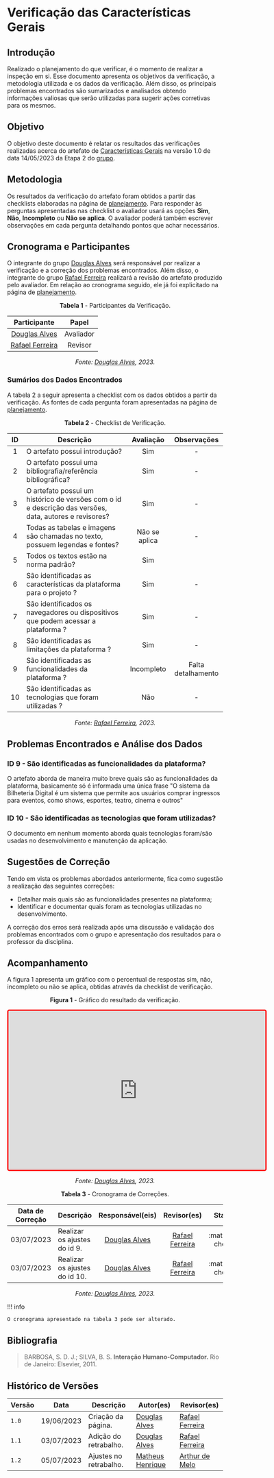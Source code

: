# Verificação das Características Gerais

## Introdução

Realizado o planejamento do que verificar, é o momento de realizar a inspeção em si. Esse documento apresenta os objetivos da verificação, a metodologia utilizada e os dados da verificação. Além disso, os principais problemas encontrados são sumarizados e analisados obtendo informações valiosas que serão utilizadas para sugerir ações corretivas para os mesmos.

## Objetivo

O objetivo deste documento é relatar os resultados das verificações realizadas acerca do artefato de [Características Gerais](../../../../analise-de-requisitos/caracteristicas) na versão 1.0 de data 14/05/2023 da Etapa 2 do [grupo](https://github.com/Interacao-Humano-Computador/2023.1-BilheteriaDigital).

## Metodologia

Os resultados da verificação do artefato foram obtidos a partir das checklists elaboradas na página de [planejamento](../etapa3/planejamento-verificacao-etapa3-grupo). Para responder às perguntas apresentadas nas checklist o avaliador usará as opções **Sim**, **Não**, **Incompleto** ou **Não se aplica**. O avaliador poderá também escrever observações em cada pergunta detalhando pontos que achar necessários.

## Cronograma e Participantes

O integrante do grupo [Douglas Alves](https://github.com/dougAlvs) será responsável por realizar a verificação e a correção dos problemas encontrados. Além disso, o integrante do grupo [Rafael Ferreira](https://github.com/RafaelCLG0) realizará a revisão do artefato produzido pelo avaliador. Em relação ao cronograma seguido, ele já foi explicitado na página de [planejamento](../etapa3/planejamento-verificacao-etapa3-grupo).

<center>

**Tabela 1** - Participantes da Verificação.

|                   Participante                   |   Papel   |
| :----------------------------------------------: | :-------: |
|   [Douglas Alves](https://github.com/dougAlvs)   | Avaliador |
| [Rafael Ferreira](https://github.com/RafaelCLG0) |  Revisor  |

_Fonte: [Douglas Alves](https://github.com/dougAlvs), 2023._

</center>

### Sumários dos Dados Encontrados

A tabela 2 a seguir apresenta a checklist com os dados obtidos a partir da verificação. As fontes de cada pergunta foram apresentadas na página de [planejamento](../planejamento-verificacao-etapa3-grupo/#caracteristicas-gerais).

<center>

**Tabela 2** - Checklist de Verificação.

| ID  | Descrição                                                                                              |   Avaliação   |    Observações     |
| :-: | ------------------------------------------------------------------------------------------------------ | :-----------: | :----------------: |
|  1  | O artefato possui introdução?                                                                          |      Sim      |         -          |
|  2  | O artefato possui uma bibliografia/referência bibliográfica?                                           |      Sim      |         -          |
|  3  | O artefato possui um histórico de versões com o id e descrição das versões, data, autores e revisores? |      Sim      |         -          |
|  4  | Todas as tabelas e imagens são chamadas no texto, possuem legendas e fontes?                           | Não se aplica |         -          |
|  5  | Todos os textos estão na norma padrão?                                                                 |      Sim      |
|  6  | São identificadas as características da plataforma para o projeto ?                                    |      Sim      |         -          |
|  7  | São identificados os navegadores ou dispositivos que podem acessar a plataforma ?                      |      Sim      |         -          |
|  8  | São identificadas as limitações da plataforma ?                                                        |      Sim      |         -          |
|  9  | São identificadas as funcionalidades da plataforma ?                                                   |  Incompleto   | Falta detalhamento |
| 10  | São identificadas as tecnologias que foram utilizadas ?                                                |      Não      |         -          |

_Fonte: [Rafael Ferreira](https://github.com/rafaelCLG0), 2023._

</center>

## Problemas Encontrados e Análise dos Dados

### ID 9 - São identificadas as funcionalidades da plataforma?

O artefato aborda de maneira muito breve quais são as funcionalidades da plataforma, basicamente só é informada uma única frase "O sistema da Bilheteria Digital é um sistema que permite aos usuários comprar ingressos para eventos, como shows, esportes, teatro, cinema e outros"

### ID 10 - São identificadas as tecnologias que foram utilizadas?

O documento em nenhum momento aborda quais tecnologias foram/são usadas no desenvolvimento e manutenção da aplicação.

## Sugestões de Correção

Tendo em vista os problemas abordados anteriormente, fica como sugestão a realização das seguintes correções:

- Detalhar mais quais são as funcionalidades presentes na plataforma;
- Identificar e documentar quais foram as tecnologias utilizadas no desenvolvimento.

A correção dos erros será realizada após uma discussão e validação dos problemas encontrados com o grupo e apresentação dos resultados para o professor da disciplina.

## Acompanhamento

A figura 1 apresenta um gráfico com o percentual de respostas sim, não, incompleto ou não se aplica, obtidas através da checklist de verificação.

<center>

**Figura 1** - Gráfico do resultado da verificação.

<iframe style="border-radius: 5px; border:3px solid red" width="600" height="371" seamless frameborder="0" scrolling="no" src="https://docs.google.com/spreadsheets/d/e/2PACX-1vRu28kPfr7xsLYR2eYenpQxqEniZUxy9OHqgHOKlRbT4ESr6b_-l6Q-L8JBDKiLWezb4ATifcYHQDnx/pubchart?oid=1262926607&amp;format=interactive"></iframe>

_Fonte: [Douglas Alves](https://github.com/dougAlvs), 2023._

</center>

<center>

**Tabela 3** - Cronograma de Correções.

| Data de Correção | Descrição                     |               Responsável(eis)               |                   Revisor(es)                    |      Status      |
| ---------------- | :---------------------------- | :------------------------------------------: | :----------------------------------------------: | :--------------: |
| 03/07/2023       | Realizar os ajustes do id 9.  | [Douglas Alves](https://github.com/dougAlvs) | [Rafael Ferreira](https://github.com/RafaelCLG0) | :material-check: |
| 03/07/2023       | Realizar os ajustes do id 10. | [Douglas Alves](https://github.com/dougAlvs) | [Rafael Ferreira](https://github.com/RafaelCLG0) | :material-check: |

_Fonte: [Douglas Alves](https://github.com/dougAlvs), 2023._

</center>

!!! info

    O cronograma apresentado na tabela 3 pode ser alterado.

## Bibliografia

> BARBOSA, S. D. J.; SILVA, B. S. **Interação Humano-Computador.** Rio de Janeiro: Elsevier, 2011.

## Histórico de Versões

| Versão | Data       | Descrição              | Autor(es)                                        | Revisor(es)                                      |
| ------ | ---------- | ---------------------- | ------------------------------------------------ | ------------------------------------------------ |
| `1.0`  | 19/06/2023 | Criação da página.     | [Douglas Alves](https://github.com/dougAlvs)     | [Rafael Ferreira](https://github.com/RafaelCLG0) |
| `1.1`  | 03/07/2023 | Adição do retrabalho.  | [Douglas Alves](https://github.com/dougAlvs)     | [Rafael Ferreira](https://github.com/RafaelCLG0) |
| `1.2`  | 05/07/2023 | Ajustes no retrabalho. | [Matheus Henrique](https://github.com/mathonaut) | [Arthur de Melo](https://github.com/arthurmlv)   |
